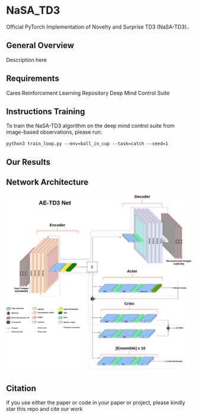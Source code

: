 # NaSA_TD3
Official PyTorch Implementation of Novelty and Surprise TD3  (NaSA-TD3)..

## General Overview
Description here


## Requirements
Cares Reinforcement Learning Repository
Deep Mind Control Suite


## Instructions Training
To train the NaSA-TD3 algorithm on the deep mind control suite from image-based observations, please run:
```
python3 train_loop.py --env=ball_in_cup --task=catch --seed=1
```
## Our Results

## Network Architecture
<p align="center">
  <img src="https://github.com/UoA-CARES/NaSA_TD3/blob/main/repo_images/AE_TD3_network_diagram.png">
</p>

## Citation
If you use either the paper  or code in your paper or project, please kindly star this repo and cite our work
